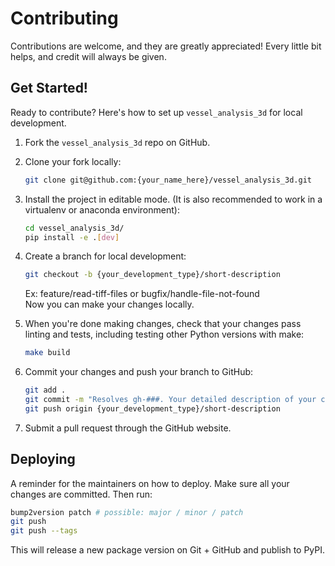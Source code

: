 # Contributing

Contributions are welcome, and they are greatly appreciated! Every little bit
helps, and credit will always be given.

## Get Started!

Ready to contribute? Here's how to set up `vessel_analysis_3d` for local development.

1. Fork the `vessel_analysis_3d` repo on GitHub.

2. Clone your fork locally:

    ```bash
    git clone git@github.com:{your_name_here}/vessel_analysis_3d.git
    ```

3. Install the project in editable mode. (It is also recommended to work in a virtualenv or anaconda environment):

    ```bash
    cd vessel_analysis_3d/
    pip install -e .[dev]
    ```

4. Create a branch for local development:

    ```bash
    git checkout -b {your_development_type}/short-description
    ```

    Ex: feature/read-tiff-files or bugfix/handle-file-not-found<br>
    Now you can make your changes locally.

5. When you're done making changes, check that your changes pass linting and
   tests, including testing other Python versions with make:

    ```bash
    make build
    ```

6. Commit your changes and push your branch to GitHub:

    ```bash
    git add .
    git commit -m "Resolves gh-###. Your detailed description of your changes."
    git push origin {your_development_type}/short-description
    ```

7. Submit a pull request through the GitHub website.

## Deploying

A reminder for the maintainers on how to deploy.
Make sure all your changes are committed.
Then run:

```bash
bump2version patch # possible: major / minor / patch
git push
git push --tags
```

This will release a new package version on Git + GitHub and publish to PyPI.
